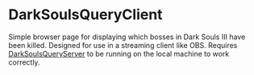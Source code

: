 # DarkSoulsQueryClient
 
Simple browser page for displaying which bosses in Dark Souls III have been killed. Designed for use in a streaming client like OBS. Requires [DarkSoulsQueryServer](https://github.com/srogee/DarkSoulsQueryServer) to be running on the local machine to work correctly.
